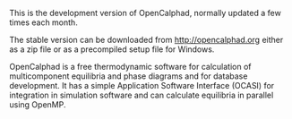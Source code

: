 
This is the development version of OpenCalphad, normally updated a few times each month.

The stable version can be downloaded from http://opencalphad.org either as a zip file or as a precompiled setup file for Windows.

OpenCalphad is a free thermodynamic software for calculation of multicomponent equilibria and phase diagrams and for database development.  It has a simple Application Software Interface (OCASI) for integration in simulation software and can calculate equilibria in parallel using OpenMP.

